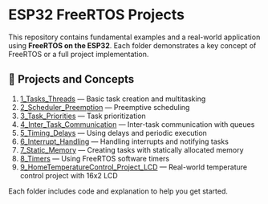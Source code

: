 # ESP32 FreeRTOS Projects

This repository contains fundamental examples and a real-world application using **FreeRTOS on the ESP32**. Each folder demonstrates a key concept of FreeRTOS or a full project implementation.

## 📂 Projects and Concepts

1. [1_Tasks_Threads](./1_Tasks_Threads) — Basic task creation and multitasking
2. [2_Scheduler_Preemption](./2_Scheduler_Preemption) — Preemptive scheduling
3. [3_Task_Priorities](./3_Task_Priorities) — Task prioritization
4. [4_Inter_Task_Communication](./4_Inter_Task_Communication) — Inter-task communication with queues
5. [5_Timing_Delays](./5_Timing_Delays) — Using delays and periodic execution
6. [6_Interrupt_Handling](./6_Interrupt_Handling) — Handling interrupts and notifying tasks
7. [7_Static_Memory](./7_Static_Memory) — Creating tasks with statically allocated memory
8. [8_Timers](./8_Timers) — Using FreeRTOS software timers
9. [9_HomeTemperatureControl_Project_LCD](./9_HomeTemperatureControl_Project_LCD) — Real-world temperature control project with 16x2 LCD

Each folder includes code and explanation to help you get started.
